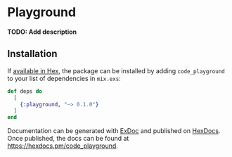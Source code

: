 # Playground

**TODO: Add description**

## Installation

If [available in Hex](https://hex.pm/docs/publish), the package can be installed
by adding `code_playground` to your list of dependencies in `mix.exs`:

```elixir
def deps do
  [
    {:playground, "~> 0.1.0"}
  ]
end
```

Documentation can be generated with [ExDoc](https://github.com/elixir-lang/ex_doc)
and published on [HexDocs](https://hexdocs.pm). Once published, the docs can
be found at <https://hexdocs.pm/code_playground>.

